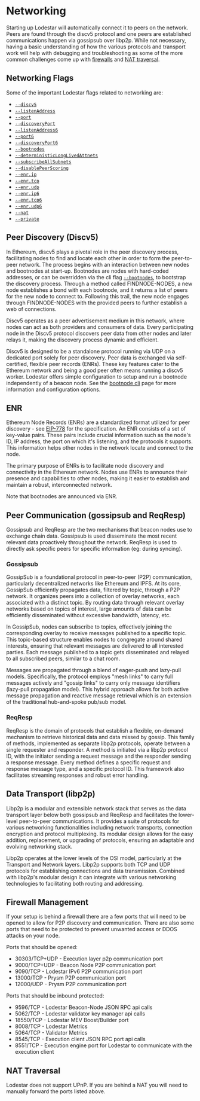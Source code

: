 # Networking

Starting up Lodestar will automatically connect it to peers on the network. Peers are found through the discv5 protocol and one peers are established communications happen via gossipsub over libp2p. While not necessary, having a basic understanding of how the various protocols and transport work will help with debugging and troubleshooting as some of the more common challenges come up with [firewalls](#firewall-management) and [NAT traversal](#nat-traversal).

## Networking Flags

Some of the important Lodestar flags related to networking are:

- [`--discv5`](./beacon-cli.md#-discv5)
- [`--listenAddress`](./beacon-cli.md#-listenaddress)
- [`--port`](./beacon-cli.md#-port)
- [`--discoveryPort`](./beacon-cli.md#-discoveryport)
- [`--listenAddress6`](./beacon-cli.md#-listenaddress6)
- [`--port6`](./beacon-cli.md#-port6)
- [`--discoveryPort6`](./beacon-cli.md#-discoveryport6)
- [`--bootnodes`](./beacon-cli.md#-bootnodes)
- [`--deterministicLongLivedAttnets`](./beacon-cli.md#-deterministiclonglivedattnets)
- [`--subscribeAllSubnets`](./beacon-cli.md#-subscribeallsubnets)
- [`--disablePeerScoring`](./beacon-cli.md#-disablepeerscoring)
- [`--enr.ip`](./beacon-cli.md#-enrip)
- [`--enr.tcp`](./beacon-cli.md#-enrtcp)
- [`--enr.udp`](./beacon-cli.md#-enrudp)
- [`--enr.ip6`](./beacon-cli.md#-enrip6)
- [`--enr.tcp6`](./beacon-cli.md#-enrtcp6)
- [`--enr.udp6`](./beacon-cli.md#-enrudp6)
- [`--nat`](./beacon-cli.md#-nat)
- [`--private`](./beacon-cli.md#`-private`)

## Peer Discovery (Discv5)

In Ethereum, discv5 plays a pivotal role in the peer discovery process, facilitating nodes to find and locate each other in order to form the peer-to-peer network​. The process begins with an interaction between new nodes and bootnodes at start-up. Bootnodes are nodes with hard-coded addresses, or can be overridden via the cli flag [`--bootnodes`](./beacon-cli.md#-bootnodes), to bootstrap the discovery process​. Through a method called FINDNODE-NODES, a new node establishes a bond with each bootnode, and it returns a list of peers for the new node to connect to. Following this trail, the new node engages through FINDNODE-NODES with the provided peers to further establish a web of connections​.

Discv5 operates as a peer advertisement medium in this network, where nodes can act as both providers and consumers of data. Every participating node in the Discv5 protocol discovers peer data from other nodes and later relays it, making the discovery process dynamic and efficient​.

Discv5 is designed to be a standalone protocol running via UDP on a dedicated port solely for peer discovery. Peer data is exchanged via self-certified, flexible peer records (ENRs). These key features cater to the Ethereum network​ and being a good peer often means running a discv5 worker​. Lodestar offers simple configuration to setup and run a bootnode independently of a beacon node. See the [bootnode cli](../bootnode/bootnode-cli.md) page for more information and configuration options.

## ENR

Ethereum Node Records (ENRs) are a standardized format utilized for peer discovery - see [EIP-778](https://eips.ethereum.org/EIPS/eip-778) for the specification. An ENR consists of a set of key-value pairs. These pairs include crucial information such as the node's ID, IP address, the port on which it's listening, and the protocols it supports. This information helps other nodes in the network locate and connect to the node.

The primary purpose of ENRs is to facilitate node discovery and connectivity in the Ethereum network. Nodes use ENRs to announce their presence and capabilities to other nodes, making it easier to establish and maintain a robust, interconnected network.

Note that bootnodes are announced via ENR.

## Peer Communication (gossipsub and ReqResp)

Gossipsub and ReqResp are the two mechanisms that beacon nodes use to exchange chain data. Gossipsub is used disseminate the most recent relevant data proactively throughout the network. ReqResp is used to directly ask specific peers for specific information (eg: during syncing).

### Gossipsub

GossipSub is a foundational protocol in peer-to-peer (P2P) communication, particularly decentralized networks like Ethereum and IPFS. At its core, GossipSub efficiently propagates data, filtered by topic, through a P2P network. It organizes peers into a collection of overlay networks, each associated with a distinct topic. By routing data through relevant overlay networks based on topics of interest, large amounts of data can be efficiently disseminated without excessive bandwidth, latency, etc.

In GossipSub, nodes can subscribe to topics, effectively joining the corresponding overlay to receive messages published to a specific topic. This topic-based structure enables nodes to congregate around shared interests, ensuring that relevant messages are delivered to all interested parties. Each message published to a topic gets disseminated and relayed to all subscribed peers, similar to a chat room.

Messages are propagated through a blend of eager-push and lazy-pull models. Specifically, the protocol employs "mesh links" to carry full messages actively and "gossip links" to carry only message identifiers (lazy-pull propagation model). This hybrid approach allows for both active message propagation and reactive message retrieval​ which is an extension of the traditional hub-and-spoke pub/sub model.

### ReqResp

ReqResp is the domain of protocols that establish a flexible, on-demand mechanism to retrieve historical data and data missed by gossip. This family of methods, implemented as separate libp2p protocols, operate between a single requester and responder. A method is initiated via a libp2p protocol ID, with the initiator sending a request message and the responder sending a response message. Every method defines a specific request and response message type, and a specific protocol ID. This framework also facilitates streaming responses and robust error handling.

## Data Transport (libp2p)

Libp2p is a modular and extensible network stack that serves as the data transport layer below both gossipsub and ReqResp and facilitates the lower-level peer-to-peer communications. It provides a suite of protocols for various networking functionalities including network transports, connection encryption and protocol multiplexing. Its modular design allows for the easy addition, replacement, or upgrading of protocols, ensuring an adaptable and evolving networking stack.

Libp2p operates at the lower levels of the OSI model, particularly at the Transport and Network layers. Libp2p supports both TCP and UDP protocols for establishing connections and data transmission. Combined with libp2p's modular design it can integrate with various networking technologies to facilitating both routing and addressing.

## Firewall Management

If your setup is behind a firewall there are a few ports that will need to be opened to allow for P2P discovery and communication. There are also some ports that need to be protected to prevent unwanted access or DDOS attacks on your node.

Ports that should be opened:

- 30303/TCP+UDP - Execution layer p2p communication port
- 9000/TCP+UDP - Beacon Node P2P communication port
- 9090/TCP - Lodestar IPv6 P2P communication port
- 13000/TCP - Prysm P2P communication port
- 12000/UDP - Prysm P2P communication port

Ports that should be inbound protected:

- 9596/TCP - Lodestar Beacon-Node JSON RPC api calls
- 5062/TCP - Lodestar validator key manager api calls
- 18550/TCP - Lodestar MEV Boost/Builder port
- 8008/TCP - Lodestar Metrics
- 5064/TCP - Validator Metrics
- 8545/TCP - Execution client JSON RPC port api calls
- 8551/TCP - Execution engine port for Lodestar to communicate with the execution client

## NAT Traversal

Lodestar does not support UPnP. If you are behind a NAT you will need to manually forward the ports listed above.
